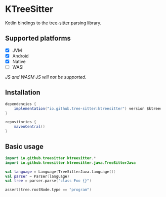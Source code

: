 # KTreeSitter

Kotlin bindings to the [tree-sitter] parsing library.

## Supported platforms

- [x] JVM
- [x] Android
- [x] Native
- [ ] WASI

*JS and WASM JS will not be supported.*

## Installation

```groovy
dependencies {
    implementation("io.github.tree-sitter:ktreesitter") version $ktreesitterVersion
}

repositories {
    mavenCentral()
}
```

## Basic usage

```kotlin
import io.github.treesitter.ktreesitter.*
import io.github.treesitter.ktreesitter.java.TreeSitterJava

val language = Language(TreeSitterJava.language())
val parser = Parser(language)
val tree = parser.parse("class Foo {}")

assert(tree.rootNode.type == "program")
```

[tree-sitter]: https://tree-sitter.github.io/tree-sitter/
